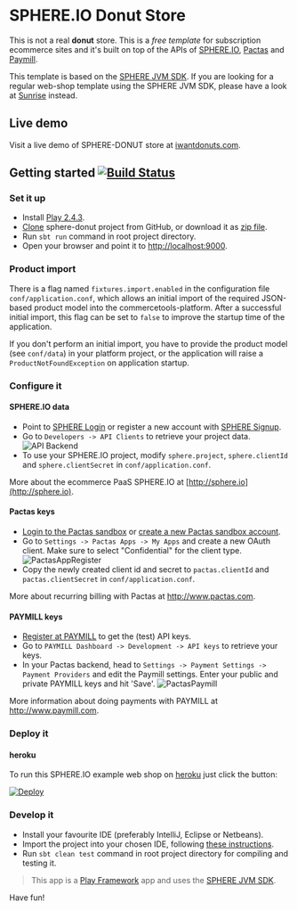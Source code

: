 SPHERE.IO Donut Store
=====================

This is not a real **donut** store. This is a _free template_ for subscription ecommerce sites and it's built on top of the APIs of [SPHERE.IO](http://sphere.io), [Pactas](http://www.pactas.com) and [Paymill](https://www.paymill.com).

This template is based on the [SPHERE JVM SDK](https://github.com/sphereio/sphere-jvm-sdk).
If you are looking for a regular web-shop template using the SPHERE JVM SDK, please have a look at [Sunrise](https://github.com/sphereio/sphere-sunrise) instead.

## Live demo
Visit a live demo of SPHERE-DONUT store at [iwantdonuts.com](http://www.iwantdonuts.com).

## Getting started [![Build Status](https://secure.travis-ci.org/commercetools/sphere-donut.png?branch=master)](http://travis-ci.org/commercetools/sphere-donut)

### Set it up
- Install [Play 2.4.3](http://www.playframework.com/documentation/2.4.x/Installing).
- [Clone](http://git-scm.com/book/en/Git-Basics-Getting-a-Git-Repository#Cloning-an-Existing-Repository) sphere-donut project from GitHub, or download it as [zip file](https://github.com/commercetools/sphere-donut/archive/master.zip).
- Run `sbt run` command in root project directory.
- Open your browser and point it to [http://localhost:9000](http://localhost:9000).

### Product import

There is a flag named `fixtures.import.enabled` in the configuration file `conf/application.conf`, which allows an initial import of the required JSON-based product model
into the commercetools-platform. After a successful initial import, this flag can be set to `false` to improve the startup time of the application.

If you don't perform an initial import, you have to provide the product model (see `conf/data`) in your platform project, or the application will raise a `ProductNotFoundException` on application startup.

### Configure it

#### SPHERE.IO data
- Point to [SPHERE Login](https://admin.sphere.io/login) or register a new account with [SPHERE Signup](https://admin.sphere.io/signup).
- Go to `Developers -> API Clients` to retrieve your project data.
![API Backend](https://raw.github.com/commercetools/sphere-donut/master/public/images/mc_api.png)
- To use your SPHERE.IO project, modify `sphere.project`, `sphere.clientId` and `sphere.clientSecret` in `conf/application.conf`.

More about the ecommerce PaaS SPHERE.IO at [http://sphere.io](http://sphere.io).

#### Pactas keys
- [Login to the Pactas sandbox](https://sandbox.pactas.com) or [create a new Pactas sandbox account](https://sandbox.pactas.com/#/signup).
- Go to `Settings -> Pactas Apps -> My Apps` and create a new OAuth client. Make sure to select "Confidential" for the client type.
![PactasAppRegister](https://raw.github.com/commercetools/sphere-donut/master/public/images/pactas-register-app.png)
- Copy the newly created client id and secret to `pactas.clientId` and `pactas.clientSecret` in `conf/application.conf`.

More about recurring billing with Pactas at http://www.pactas.com.

#### PAYMILL keys
- [Register at PAYMILL](https://app.paymill.com/en-gb/auth/register) to get the (test) API keys.
- Go to `PAYMILL Dashboard -> Development -> API keys` to retrieve your keys.
- In your Pactas backend, head to `Settings -> Payment Settings -> Payment Providers` and edit the Paymill settings. Enter your public and private PAYMILL keys and hit 'Save'.
![PactasPaymill](https://raw.github.com/commercetools/sphere-donut/master/public/images/pactas-paymill.png)

More information about doing payments with PAYMILL at http://www.paymill.com.

### Deploy it

#### heroku

To run this SPHERE.IO example web shop on [heroku](https://www.heroku.com) just click the button:

<a href="https://heroku.com/deploy?template=https://github.com/commercetools/sphere-donut"><img src="https://www.herokucdn.com/deploy/button.png" alt="Deploy"></a>

### Develop it

- Install your favourite IDE (preferably IntelliJ, Eclipse or Netbeans).
- Import the project into your chosen IDE, following [these instructions](http://www.playframework.com/documentation/2.4.x/IDE).
- Run `sbt clean test` command in root project directory for compiling and testing it.

> This app is a [Play Framework](http://www.playframework.com/documentation/2.4.x/Home) app and uses the [SPHERE JVM SDK](https://github.com/sphereio/sphere-jvm-sdk).

Have fun!
